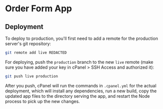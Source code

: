 # Order Form App

## Deployment

To deploy to production, you'll first need to add a remote for the production server's git repository:

```bash
git remote add live REDACTED
```

For deploying, push the `production` branch to the new `live` remote (make sure you have added your key in cPanel > SSH Access and authorized it):

```bash
git push live production
```

After you push, cPanel will run the commands in `.cpanel.yml` for the actual deployment, which will install any dependencies, run a new build, copy the updated app files to the directory serving the app, and restart the Node process to pick up the new changes.
